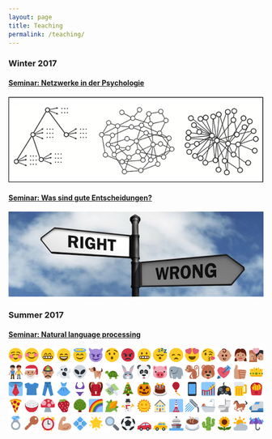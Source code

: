 ```yaml
---
layout: page
title: Teaching
permalink: /teaching/
---
```


### Winter 2017

#### <a href="{{ site.baseurl }}/Networks/" >Seminar: Netzwerke in der Psychologie</a>
<a href="{{ site.baseurl }}/Networks/" ><img src="/images/Networks2.png" alt="Bild"/></a>

#### <a href="{{ site.baseurl }}/Goodchoices/" >Seminar: Was sind gute Entscheidungen?</a>
<a href="{{ site.baseurl }}/Goodchoices/" ><img src="/images/Goodchoices.png" alt="Bild"/></a>


### Summer 2017

#### <a href="{{ site.baseurl }}/Naturallanguage/" >Seminar: Natural language processing</a>
<a href="{{ site.baseurl }}/Naturallanguage/" ><img src="/images/Emojis.png" alt="Bild"/></a>

